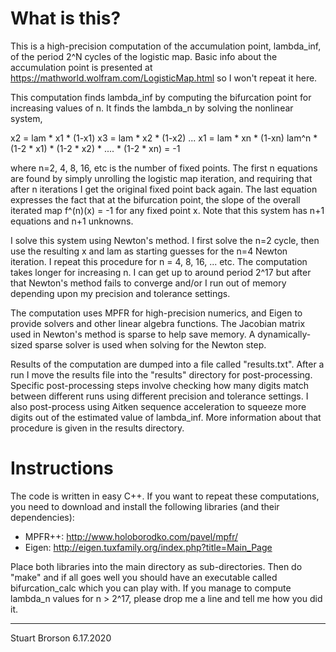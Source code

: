 What is this?
=============

This is a high-precision computation of the accumulation point,
lambda_inf, of the period 2^N cycles of the logistic map.  Basic info
about the accumulation point is presented at
https://mathworld.wolfram.com/LogisticMap.html so I won't repeat it
here. 

This computation finds lambda_inf by computing the bifurcation point
for increasing values of n.  It finds the lambda_n by solving the
nonlinear system, 

x2 = lam * x1 * (1-x1)
x3 = lam * x2 * (1-x2)
...
x1 = lam * xn * (1-xn)
lam^n * (1-2 * x1) * (1-2 * x2) * .... * (1-2 * xn) = -1

where n=2, 4, 8, 16, etc is the number of fixed points.  The first n
equations are found by simply unrolling the logistic map iteration,
and requiring that after n iterations I get the original fixed point
back again.  The last equation expresses the fact that at the
bifurcation point, the slope of the overall iterated map f^(n)(x) = -1
for any fixed point x.  Note that this system has n+1 equations and
n+1 unknowns.

I solve this system using Newton's method.  I first solve the n=2
cycle, then use the resulting x and lam as starting guesses for the
n=4 Newton iteration.  I repeat this procedure for n = 4, 8, 16,
... etc.  The computation takes longer for increasing n.  I can get up
to around period 2^17 but after that Newton's method fails to
converge and/or I run out of memory depending upon my precision and
tolerance settings.

The computation uses MPFR for high-precision numerics, and Eigen to
provide solvers and other linear algebra functions.  The Jacobian
matrix used in Newton's method is sparse to help save memory.  A
dynamically-sized sparse solver is used when solving for the Newton
step. 

Results of the computation are dumped into a file called
"results.txt".  After a run I move the results file into the "results"
directory for post-processing.  Specific post-processing steps involve
checking how many digits match between different runs using different
precision and tolerance settings.  I also post-process using Aitken
sequence acceleration to squeeze more digits out of the estimated
value of lambda_inf.  More information about that procedure is given
in the results directory.

Instructions
============

The code is written in easy C++.  If you want to repeat these
computations, you need to download and install the following libraries
(and their dependencies): 

* MPFR++: http://www.holoborodko.com/pavel/mpfr/
* Eigen:  http://eigen.tuxfamily.org/index.php?title=Main_Page

Place both libraries into the main directory as sub-directories.  Then
do "make" and if all goes well you should have an executable called
bifurcation_calc which you can play with.  If you manage to compute
lambda_n values for n > 2^17, please drop me a line and tell me how
you did it.

---
Stuart Brorson
6.17.2020

